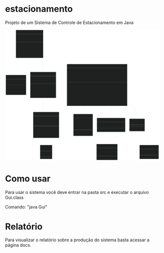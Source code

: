 # estacionamento
Projeto de um Sistema de Controle de Estacionamento em Java

![Diagrama de Classes](./assets/diagrama.svg)

# Como usar

Para usar o sistema você deve entrar na pasta src e executar o arquivo Gui.class

Comando: "java Gui"

# Relatório

Para visualizar o relatório sobre a produção do sistema basta acessar a página docs.